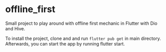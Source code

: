 # offline_first

Small project to play around with offline first mechanic in Flutter with Dio and Hive.

To install the project, clone and and run `flutter pub get` in main directory.
Afterwards, you can start the app by running flutter start.
